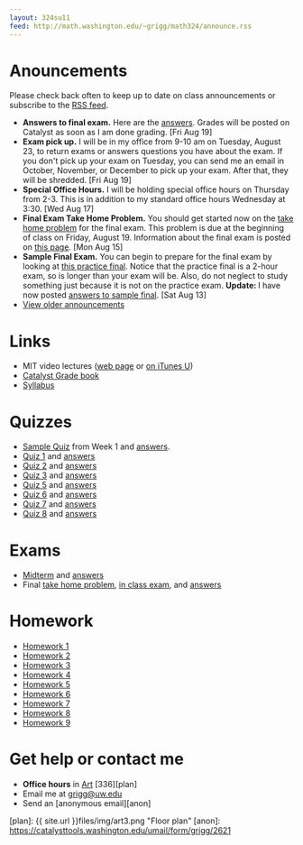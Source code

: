 ```yaml
---
layout: 324su11
feed: http://math.washington.edu/~grigg/math324/announce.rss
---
```



# Anouncements

Please check back often to keep up to date on class announcements or subscribe to the [RSS feed][rss].

[rss]: http://math.washington.edu/~grigg/math324/announce.rss

- **Answers to final exam.**
  Here are the <a href='http://math.washington.edu/~grigg/math324/exams/final-ans.pdf'>answers</a>. Grades will be posted on Catalyst as soon as I am done grading.
  [Fri Aug 19]
- **Exam pick up.**
  I will be in my office from 9-10 am on Tuesday, August 23, to return exams or answers questions you have about the exam. If you don't pick up your exam on Tuesday, you can send me an email in October, November, or December to pick up your exam. After that, they will be shredded.
  [Fri Aug 19]
- **Special Office Hours.**
  I will be holding special office hours on Thursday from 2-3. This is in addition to my standard office hours Wednesday at 3:30.
  [Wed Aug 17]
- **Final Exam Take Home Problem.**
  You should get started now on the <a href='http://math.washington.edu/%7Egrigg/math324/exams/final-home.pdf'>take home problem</a> for the final exam. This problem is due at the beginning of class on Friday, August 19. Information about the final exam is posted on <a href="http://math.washington.edu/%7Egrigg/math324/exams/final-info.html">this page</a>.
  [Mon Aug 15]
- **Sample Final Exam.**
  You can begin to prepare for the final exam by looking at <a href='http://www.math.washington.edu/~arms/m324.10/sam.fex.frSP09.pdf'>this practice final</a>. Notice that the practice final is a 2-hour exam, so is longer than your exam will be. Also, do not neglect to study something just because it is not on the practice exam. <b>Update: </b> I have now posted <a href="http://www.math.washington.edu/~arms/m324.10/soln.sam.fex.pdf"> answers to sample final</a>.
  [Sat Aug 13]
- [View older announcements](announce.html)



# Links

- MIT video lectures ([web page][MIT1] or [on iTunes U][MIT2])
- [Catalyst Grade book][catalyst]
- [Syllabus][syl]

[syl]: su11-syllabus.html
[MIT1]: http://ocw.mit.edu/courses/mathematics/18-02-multivariable-calculus-fall-2007/
[MIT2]: http://itunes.apple.com/itunes-u/multivariable-calculus-spring/id354869122
[catalyst]: https://catalyst.uw.edu/gradebook/grigg/46855


# Quizzes

- [Sample Quiz][sample] from Week 1 and [answers][sample-ans].
- [Quiz 1][q1] and [answers][q1a]
- [Quiz 2][q2] and [answers][q2a]
- [Quiz 3][q3] and [answers][q3a]
- [Quiz 5][q5] and [answers][q5a]
- [Quiz 6][q6] and [answers][q6a]
- [Quiz 7][q7] and [answers][q7a]
- [Quiz 8][q8] and [answers][q8a]

[sample]: quizzes/sample-quiz.pdf
[sample-ans]: quizzes/sample-quiz-ans.pdf
[q1]: quizzes/quiz1.pdf
[q1a]: quizzes/quiz1-ans.pdf
[q2]: quizzes/quiz2.pdf
[q2a]: quizzes/quiz2-ans.pdf
[q3]: quizzes/quiz3.pdf
[q3a]: quizzes/quiz3-ans.pdf
[q5]: quizzes/quiz5.pdf
[q5a]: quizzes/quiz5-ans.pdf
[q6]: quizzes/quiz6.pdf
[q6a]: quizzes/quiz6-ans.pdf
[q7]: quizzes/quiz7.pdf
[q7a]: quizzes/quiz7-ans.pdf
[q8]: quizzes/quiz8.pdf
[q8a]: quizzes/quiz8-ans.pdf


# Exams

- [Midterm][mid] and [answers][mida]
- Final [take home problem][finalh], [in class exam][final],
	and [answers][finala]

[mid]: exams/midterm.pdf
[mida]: exams/midterm-answers.pdf
[finalh]: exams/final-home.pdf
[final]: exams/final.pdf
[finala]: exams/final-ans.pdf


# Homework

- [Homework 1][hw1]
- [Homework 2][hw2]
- [Homework 3][hw3]
- [Homework 4][hw4]
- [Homework 5][hw5]
- [Homework 6][hw6]
- [Homework 7][hw7]
- [Homework 8][hw8]
- [Homework 9][hw9]

[hw1]: homework/homework1.html
[hw2]: homework/homework2.html
[hw3]: homework/homework3.html
[hw4]: homework/homework4.html
[hw5]: homework/homework5.html
[hw6]: homework/homework6.html
[hw7]: homework/homework7.html
[hw8]: homework/homework8.html
[hw9]: homework/homework9.html

# Get help or contact me

- **Office hours** in [Art][map] [336][plan]
- Email me at <grigg@uw.edu>
- Send an [anonymous email][anon]



[map]: http://www.washington.edu/maps/?l=ART "Campus map"
[plan]: {{ site.url }}files/img/art3.png "Floor plan"
[anon]: https://catalysttools.washington.edu/umail/form/grigg/2621


